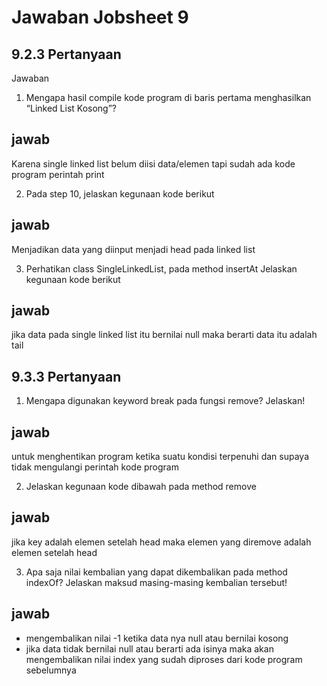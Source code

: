 # Jawaban Jobsheet 9
## 9.2.3 Pertanyaan
Jawaban
1. Mengapa hasil compile kode program di baris pertama menghasilkan “Linked List Kosong”?
## jawab
Karena single linked list belum diisi data/elemen tapi sudah ada kode program perintah print

2. Pada step 10, jelaskan kegunaan kode berikut
## jawab
Menjadikan data yang diinput menjadi head pada linked list

3. Perhatikan class SingleLinkedList, pada method insertAt Jelaskan kegunaan kode berikut
## jawab
jika data pada single linked list itu bernilai null maka berarti data itu adalah tail


## 9.3.3 Pertanyaan

1.	Mengapa digunakan keyword break pada fungsi remove? Jelaskan!
## jawab
untuk menghentikan program ketika suatu kondisi terpenuhi dan supaya tidak mengulangi perintah kode program

2.	Jelaskan kegunaan kode dibawah pada method remove
## jawab
jika key adalah elemen setelah head maka elemen yang diremove adalah elemen setelah head

3.	Apa saja nilai kembalian yang dapat dikembalikan pada method indexOf? Jelaskan maksud
masing-masing kembalian tersebut!
## jawab
- mengembalikan nilai -1 ketika data nya null atau bernilai kosong
- jika data tidak bernilai null atau berarti ada isinya maka akan mengembalikan nilai index yang sudah diproses dari kode program sebelumnya

